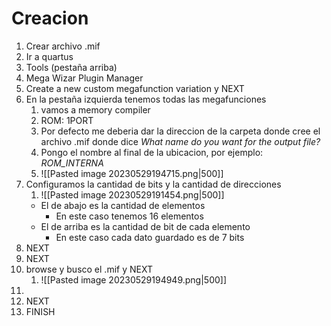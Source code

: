 # Creacion
1) Crear archivo .mif
2) Ir a quartus
3) Tools (pestaña arriba)
4) Mega Wizar Plugin Manager
5) Create a new custom megafunction variation y NEXT
6) En la pestaña izquierda tenemos todas las megafunciones
	1) vamos a memory compiler
	2) ROM: 1PORT
	3) Por defecto me deberia dar la direccion de la carpeta donde cree el archivo .mif donde dice *What name do you want for the output file?*
	4) Pongo el nombre al final de la ubicacion, por ejemplo: *ROM_INTERNA*
	5) ![[Pasted image 20230529194715.png|500]]
7) Configuramos la cantidad de bits y la cantidad de direcciones
	1) ![[Pasted image 20230529191454.png|500]]
	- El de abajo es la cantidad de elementos
		- En este caso tenemos 16 elementos
	- El de arriba es la cantidad de bit de cada elemento
		- En este caso cada dato guardado es de 7 bits
1) NEXT
2) NEXT
3) browse y busco el .mif y NEXT
	1) ![[Pasted image 20230529194949.png|500]]
4) 
5) NEXT
6) FINISH